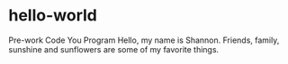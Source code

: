 # hello-world
Pre-work Code You Program
Hello, my name is Shannon. Friends, family, sunshine and sunflowers are some of my favorite things.
